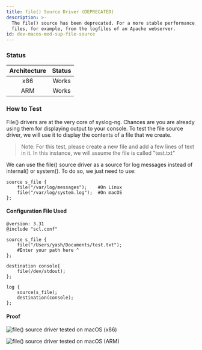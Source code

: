 ```yaml
---
title: file() Source Driver (DEPRECATED)
description: >-
  The file() source has been deprecated. For a more stable performance, use the [[wildcard-file() source|adm-src-wild]] instead. The file() source driver is used to collect log messages from plain-text
  files, for example, from the logfiles of an Apache webserver.
id: dev-macos-mod-sup-file-source
---
```


### Status

| Architecture | Status |
| :----------: | :----: |
|      x86     |  Works |
|      ARM     |  Works |

### How to Test

File() drivers are at the very core of syslog-ng. Chances are you are already using them for displaying output to your console. To test the file source driver, we will use it to display the contents of a file that we create.&#x20;

> Note: For this test, please create a new file and add a few lines of text in it. In this instance, we will assume the file is called "test.txt"

We can use the file() source driver as a source for log messages instead of internal() or system(). To do so, we just need to use:

```config
source s_file {
    file("/var/log/messages");    #On Linux
    file("/var/log/system.log");  #On macOS
};
```

#### Configuration File Used

```config
@version: 3.31
@include "scl.conf"

source s_file {
    file("/Users/yash/Documents/test.txt");
    #Enter your path here ^
};

destination console{
    file(/dev/stdout);
};

log {
    source(s_file);
    destination(console);
};
```

#### Proof

![file() source driver tested on macOS (x86)](<{{dev_img_folder}}/module-support/Screenshot 2021-06-14 at 1.17.20 PM.png>)

![file() source driver tested on macOS (ARM)](<{{dev_img_folder}}/module-support/Screenshot 2021-08-20 at 11.40.25 AM.png>)

